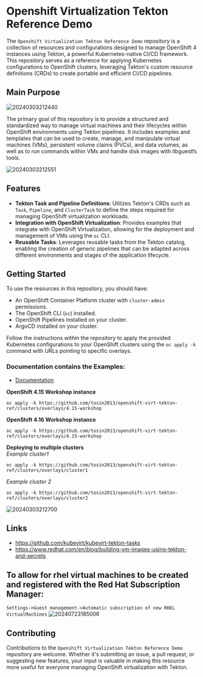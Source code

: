 # Openshift Virtualization Tekton Reference Demo

The `Openshift Virtualization Tekton Reference Demo` repository is a collection of resources and configurations designed to manage OpenShift 4 instances using Tekton, a powerful Kubernetes-native CI/CD framework. This repository serves as a reference for applying Kubernetes configurations to OpenShift clusters, leveraging Tekton's custom resource definitions (CRDs) to create portable and efficient CI/CD pipelines.

## Main Purpose

![20240303212440](https://i.imgur.com/0hEl4Gs.png)

The primary goal of this repository is to provide a structured and standardized way to manage virtual machines and their lifecycles within OpenShift environments using Tekton pipelines. It includes examples and templates that can be used to create, manage, and manipulate virtual machines (VMs), persistent volume claims (PVCs), and data volumes, as well as to run commands within VMs and handle disk images with libguestfs tools.

![20240303212551](https://i.imgur.com/2G6uswF.png)

## Features

- **Tekton Task and Pipeline Definitions**: Utilizes Tekton's CRDs such as `Task`, `Pipeline`, and `ClusterTask` to define the steps required for managing OpenShift virtualization workloads.
- **Integration with OpenShift Virtualization**: Provides examples that integrate with OpenShift Virtualization, allowing for the deployment and management of VMs using the `oc` CLI.
- **Reusable Tasks**: Leverages reusable tasks from the Tekton catalog, enabling the creation of generic pipelines that can be adapted across different environments and stages of the application lifecycle.

## Getting Started

To use the resources in this repository, you should have:

- An OpenShift Container Platform cluster with `cluster-admin` permissions.
- The OpenShift CLI (`oc`) installed.
- OpenShift Pipelines installed on your cluster.
- ArgoCD installed on your cluster.

Follow the instructions within the repository to apply the provided Kubernetes configurations to your OpenShift clusters using the `oc apply -k` command with URLs pointing to specific overlays.

### Documentation contains the Examples:
* [Documentation](docs/README.md)

**OpenShift 4.15 Workshop instance**
```
oc apply -k https://github.com/tosin2013/openshift-virt-tekton-ref/clusters/overlays/4.15-workshop
```

**OpenShift 4.16 Workshop instance**
```
oc apply -k https://github.com/tosin2013/openshift-virt-tekton-ref/clusters/overlays/4.15-workshop
```

**Deploying to multiple clusters**  
*Example cluster1*
```
oc apply -k https://github.com/tosin2013/openshift-virt-tekton-ref/clusters/overlays/cluster1
```
*Example cluster 2*
```
oc apply -k https://github.com/tosin2013/openshift-virt-tekton-ref/clusters/overlays/cluster2
```

![20240303212700](https://i.imgur.com/mLZjbOy.png)

## Links 
* https://github.com/kubevirt/kubevirt-tekton-tasks
* https://www.redhat.com/en/blog/building-vm-images-using-tekton-and-secrets


## To allow for rhel virtual machines to be created and registered with the Red Hat Subscription Manager:
`Settings->Guest management->Automatic subscription of new RHEL VirtualMachines`
![20240723185006](https://i.imgur.com/zKmhvmG.png)
## Contributing

Contributions to the `Openshift Virtualization Tekton Reference Demo` repository are welcome. Whether it's submitting an issue, a pull request, or suggesting new features, your input is valuable in making this resource more useful for everyone managing OpenShift virtualization with Tekton.

